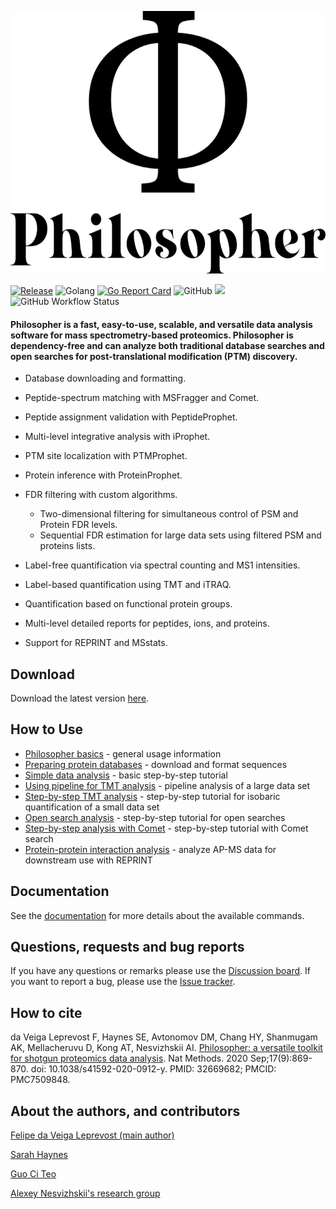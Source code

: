 <p align="center">
  <img height="420" width="593" src="/images/philosopher.png">
</p>

[![Release](https://img.shields.io/github/release/nesvilab/philosopher.svg?color=purple&style=for-the-badge)](https://github.com/Nesvilab/philosopher/releases/latest)
![Golang](https://img.shields.io/badge/Go-1.19.4-blue.svg?style=for-the-badge)
[![Go Report Card](https://goreportcard.com/badge/github.com/Nesvilab/philosopher?style=for-the-badge&color=red&logo=appveyor)](https://goreportcard.com/report/github.com/Nesvilab/philosopher)
![GitHub](https://img.shields.io/github/license/Nesvilab/philosopher?style=for-the-badge)
![](https://img.shields.io/github/downloads/Nesvilab/philosopher/total.svg?color=red&style=for-the-badge)
![GitHub Workflow Status](https://img.shields.io/github/actions/workflow/status/Nesvilab/philosopher/go.yml?style=for-the-badge)

#### Philosopher is a fast, easy-to-use, scalable, and versatile data analysis software for mass spectrometry-based proteomics. Philosopher is dependency-free and can analyze both traditional database searches and open searches for post-translational modification (PTM) discovery. 

- Database downloading and formatting.

- Peptide-spectrum matching with MSFragger and Comet.

- Peptide assignment validation with PeptideProphet.

- Multi-level integrative analysis with iProphet.

- PTM site localization with PTMProphet.

- Protein inference with ProteinProphet.

- FDR filtering with custom algorithms.

  - Two-dimensional filtering for simultaneous control of PSM and Protein FDR levels.
  - Sequential FDR estimation for large data sets using filtered PSM and proteins lists.

- Label-free quantification via spectral counting and MS1 intensities.

- Label-based quantification using TMT and iTRAQ.

- Quantification based on functional protein groups.

- Multi-level detailed reports for peptides, ions, and proteins.

- Support for REPRINT and MSstats.

## Download
Download the latest version [here](https://github.com/nesvilab/philosopher/releases/latest).


## How to Use
- [Philosopher basics](https://github.com/Nesvilab/philosopher/wiki/Philosopher-Basics) - general usage information
- [Preparing protein databases](https://github.com/Nesvilab/philosopher/wiki/How-to-Prepare-a-Protein-Database) - download and format sequences
- [Simple data analysis](https://github.com/Nesvilab/philosopher/wiki/Simple-Data-Analysis) - basic step-by-step tutorial
- [Using pipeline for TMT analysis](https://github.com/Nesvilab/philosopher/wiki/Pipeline-mode-for-TMT-analysis) - pipeline analysis of a large data set
- [Step-by-step TMT analysis](https://github.com/Nesvilab/philosopher/wiki/Step-by-step-TMT-analysis) - step-by-step tutorial for isobaric quantification of a small data set
- [Open search analysis](https://github.com/Nesvilab/philosopher/wiki/Open-Search-Analysis) - step-by-step tutorial for open searches
- [Step-by-step analysis with Comet](https://github.com/Nesvilab/philosopher/wiki/Step-by-step-analysis-with-Comet) - step-by-step tutorial with Comet search
- [Protein-protein interaction analysis](https://github.com/Nesvilab/philosopher/wiki/REPRINT-Analysis) - analyze AP-MS data for downstream use with REPRINT

## Documentation
See the [documentation](https://github.com/Nesvilab/philosopher/wiki/Home) for more details about the available commands.

## Questions, requests and bug reports
If you have any questions or remarks please use the [Discussion board](https://github.com/Nesvilab/philosopher/discussions). If you want to report a bug, please use the [Issue tracker](https://github.com/nesvilab/philosopher/issues).


## How to cite
da Veiga Leprevost F, Haynes SE, Avtonomov DM, Chang HY, Shanmugam AK, Mellacheruvu D, Kong AT, Nesvizhskii AI. [Philosopher: a versatile toolkit for shotgun proteomics data analysis](https://doi.org/10.1038/s41592-020-0912-y). Nat Methods. 2020 Sep;17(9):869-870. doi: 10.1038/s41592-020-0912-y. PMID: 32669682; PMCID: PMC7509848.

## About the authors, and contributors
[Felipe da Veiga Leprevost (main author)](http://prvst.github.io)

[Sarah Haynes](https://scholar.google.com/citations?user=HtRSUKkAAAAJ&hl=en)

[Guo Ci Teo](https://github.com/guoci)

[Alexey Nesvizhskii's research group](http://www.nesvilab.org/)
